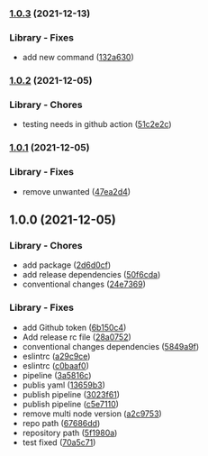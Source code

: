 ### [1.0.3](https://github.com/charan678/semantic-oclif-example/compare/1.0.2...1.0.3) (2021-12-13)


### Library - Fixes

* add new command ([132a630](https://github.com/charan678/semantic-oclif-example/commit/132a63001ec231a861c8d12fd7be3ed80457585a))

### [1.0.2](https://github.com/charan678/semantic-oclif-example/compare/1.0.1...1.0.2) (2021-12-05)


### Library - Chores

* testing needs in github action ([51c2e2c](https://github.com/charan678/semantic-oclif-example/commit/51c2e2ce1f5ff8e90d52b4629f8e17bb8787d0d7))

### [1.0.1](https://github.com/charan678/semantic-oclif-example/compare/1.0.0...1.0.1) (2021-12-05)


### Library - Fixes

* remove unwanted ([47ea2d4](https://github.com/charan678/semantic-oclif-example/commit/47ea2d49083f34c58e2296b6b7fe2993dbc680e1))

## 1.0.0 (2021-12-05)


### Library - Chores

* add package ([2d6d0cf](https://github.com/charan678/semantic-oclif-example/commit/2d6d0cf46a8f810ff4044765dde0fa13103d1d61))
* add release dependencies ([50f6cda](https://github.com/charan678/semantic-oclif-example/commit/50f6cda453d4f00e2d2ce11e49cf2d2656518e44))
* conventional changes ([24e7369](https://github.com/charan678/semantic-oclif-example/commit/24e7369b6b98308549e2da6cce713819f16fce35))


### Library - Fixes

* add Github token ([6b150c4](https://github.com/charan678/semantic-oclif-example/commit/6b150c44339e148f26aacc381c74940489f99b56))
* Add release rc file ([28a0752](https://github.com/charan678/semantic-oclif-example/commit/28a07523a68db0decd10408048603f2db351f844))
* conventional changes dependencies ([5849a9f](https://github.com/charan678/semantic-oclif-example/commit/5849a9f64fbae49653895169fa037863ab91b317))
* eslintrc ([a29c9ce](https://github.com/charan678/semantic-oclif-example/commit/a29c9ce014ad8459cbb1f882462fbf2b62c46270))
* eslintrc ([c0baaf0](https://github.com/charan678/semantic-oclif-example/commit/c0baaf0709400bdac0fc34a81661399a793eaf0d))
* pipeline ([3a5816c](https://github.com/charan678/semantic-oclif-example/commit/3a5816cc8f83eafe4fb18cc95cd715cecf466d4f))
* publis yaml ([13659b3](https://github.com/charan678/semantic-oclif-example/commit/13659b3cde22f3751eadc7761f4d2289472f70ce))
* publish pipeline ([3023f61](https://github.com/charan678/semantic-oclif-example/commit/3023f613b9cccd44bddac3dd6b7f0c6a928b596b))
* publish pipeline ([c5e7110](https://github.com/charan678/semantic-oclif-example/commit/c5e71103f6c2f1bc0b739f2ae5c318b401582f66))
* remove multi node version ([a2c9753](https://github.com/charan678/semantic-oclif-example/commit/a2c97532d82f29ac5b03408d9f2c72b2816c0a72))
* repo path ([67686dd](https://github.com/charan678/semantic-oclif-example/commit/67686dd6e76bd39439ffd467c6fcb4594beaa9df))
* repository path ([5f1980a](https://github.com/charan678/semantic-oclif-example/commit/5f1980a1a170afea715a7d89c696c86e973b234d))
* test fixed ([70a5c71](https://github.com/charan678/semantic-oclif-example/commit/70a5c71af5ef6d3cfc7204b13540cc2c261c4143))
